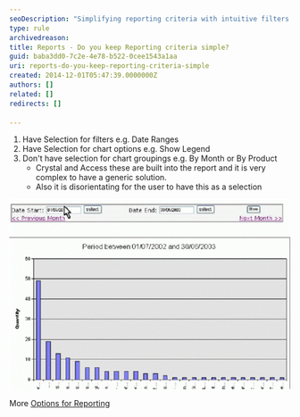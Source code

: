 ```yaml
---
seoDescription: "Simplifying reporting criteria with intuitive filters and chart options, while avoiding complex groupings for a seamless user experience."
type: rule
archivedreason: 
title: Reports - Do you keep Reporting criteria simple?
guid: baba3dd0-7c2e-4e78-b522-0cee1543a1aa
uri: reports-do-you-keep-reporting-criteria-simple
created: 2014-12-01T05:47:39.0000000Z
authors: []
related: []
redirects: []

---
```


1. Have Selection for filters e.g. Date Ranges
2. Have Selection for chart options e.g. Show Legend
3. Don't have selection for chart groupings e.g. By Month or By Product
    * Crystal and Access these are built into the report and it is very complex to 
                                have a generic solution.
    * Also it is disorientating for the user to have this as a selection


<!--endintro-->

![](../../assets/GraphInterface.gif)  

More     [Options for Reporting](http://www.ssw.com.au/ssw/Standards/DeveloperDotNet/GuidelinesForReporting.aspx)
